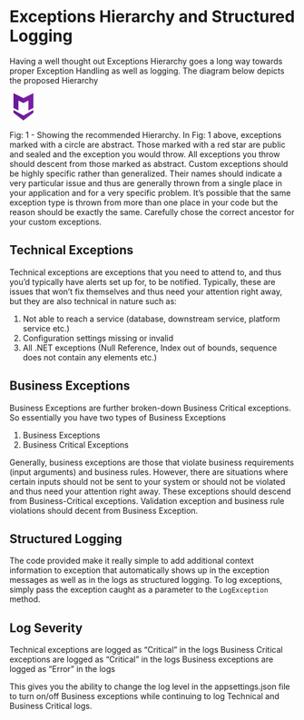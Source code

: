 # Exceptions Hierarchy and Structured Logging
Having a well thought out Exceptions Hierarchy goes a long way towards proper Exception Handling as well as logging. The diagram below depicts the proposed Hierarchy

![alt text](https://github.com/adam-p/markdown-here/raw/master/src/common/images/icon48.png "Logo Title Text 1")

Fig: 1 - Showing the recommended Hierarchy.
In Fig: 1 above, exceptions marked with a circle are abstract. Those marked with a red star are public and sealed and the exception you would throw. All exceptions you throw should descent from those marked as abstract. 
Custom exceptions should be highly specific rather than generalized. Their names should indicate a very particular issue and thus are generally thrown from a single place in your application and for a very specific problem. It’s possible that the same exception type is thrown from more than one place in your code but the reason should be exactly the same.
Carefully chose the correct ancestor for your custom exceptions.
## Technical Exceptions
Technical exceptions are exceptions that you need to attend to, and thus you’d typically have alerts set up for, to be notified. Typically, these are issues that won’t fix themselves and thus need your attention right away, but they are also technical in nature such as:
1.	Not able to reach a service (database, downstream service, platform service etc.)
2.	Configuration settings missing or invalid
3.	All .NET exceptions (Null Reference, Index out of bounds, sequence does not contain any elements etc.)

## Business Exceptions
Business Exceptions are further broken-down Business Critical exceptions. So essentially you have two types of Business Exceptions
1.	Business Exceptions
2.	Business Critical Exceptions

Generally, business exceptions are those that violate business requirements (input arguments) and business rules. However, there are situations where certain inputs should not be sent to your system or should not be violated and thus need your attention right away. These exceptions should descend from Business-Critical exceptions. Validation exception and business rule violations should decent from Business Exception.

## Structured Logging
The code provided make it really simple to add additional context information to exception that automatically shows up in the exception messages as well as in the logs as structured logging. To log exceptions, simply pass the exception caught as a parameter to the `LogException` method.

## Log Severity
Technical exceptions are logged as “Critical” in the logs
Business Critical exceptions are logged as “Critical” in the logs
Business exceptions are logged as “Error” in the logs

This gives you the ability to change the log level in the appsettings.json file to turn on/off Business exceptions while continuing to log Technical and Business Critical logs.
